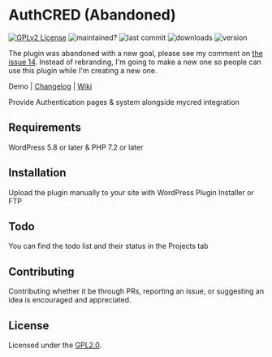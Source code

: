 # AuthCRED (Abandoned)

[![GPLv2 License](https://img.shields.io/badge/License-GPL%20v2-yellow.svg)](https://opensource.org/licenses/)
![maintained?](https://img.shields.io/badge/maintained%3F-no-red.svg)
![last commit](https://img.shields.io/github/last-commit/iniznet/authcred)
![downloads](https://img.shields.io/github/downloads/iniznet/authcred/total.svg)
![version](https://img.shields.io/github/v/release/iniznet/authcred)

The plugin was abandoned with a new goal, please see my comment on [the issue 14](https://github.com/iniznet/authcred/issues/14#issuecomment-1403627053). Instead of rebranding, I'm going to make a new one so people can use this plugin while I'm creating a new one.

Demo | [Changelog](CHANGELOG.md) | [Wiki](https://github.com/iniznet/authcred/wiki)

Provide Authentication pages & system alongside mycred integration

## Requirements

WordPress 5.8 or later & PHP 7.2 or later

## Installation

Upload the plugin manually to your site with WordPress Plugin Installer or FTP
    
## Todo

You can find the todo list and their status in the Projects tab

## Contributing

Contributing whether it be through PRs, reporting an issue, or suggesting an idea is encouraged and appreciated.

## License

Licensed under the [GPL2.0](https://github.com/iniznet/authcred/blob/master/LICENSE).
